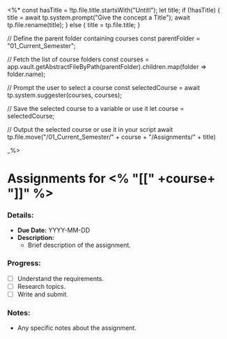 <%*
const hasTitle = !tp.file.title.startsWith("Untitl");
let title;
if (!hasTitle) {
	title = await tp.system.prompt("Give the concept a Title");
	await tp.file.rename(title);
} else {
	title = tp.file.title;
}

// Define the parent folder containing courses
const parentFolder = "01_Current_Semester";

// Fetch the list of course folders
const courses = app.vault.getAbstractFileByPath(parentFolder).children.map(folder => folder.name);

// Prompt the user to select a course
const selectedCourse = await tp.system.suggester(courses, courses);

// Save the selected course to a variable or use it
let course = selectedCourse;

// Output the selected course or use it in your script
await tp.file.move("/01_Current_Semester/" + course + "/Assignments/" + title)

_%>
# Assignments for <% "[[" +course+ "]]" %>

### Details:
- **Due Date:** YYYY-MM-DD
- **Description:**
  - Brief description of the assignment.

### Progress:
- [ ] Understand the requirements.
- [ ] Research topics.
- [ ] Write and submit.

### Notes:
- Any specific notes about the assignment.
